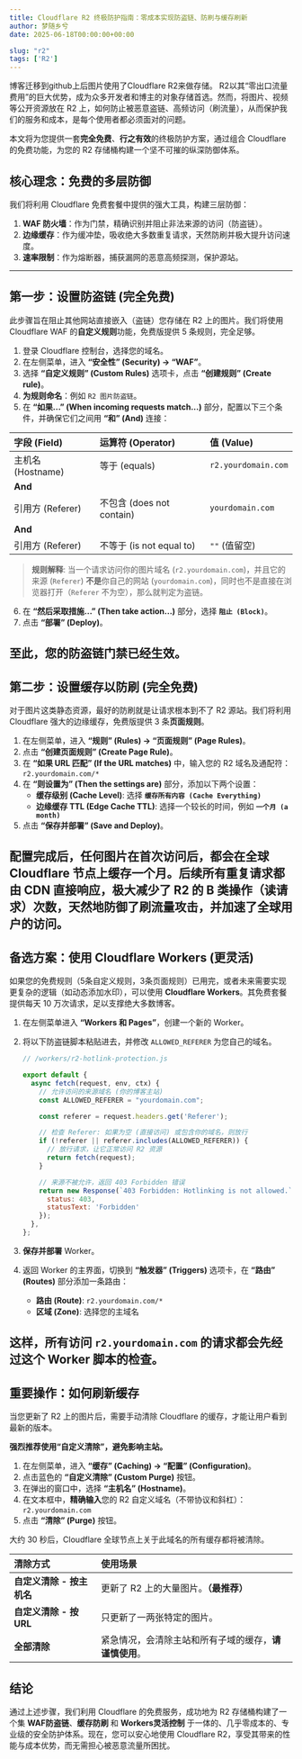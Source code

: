 ```yaml
---
title: Cloudflare R2 终极防护指南：零成本实现防盗链、防刷与缓存刷新
author: 梦随乡兮
date: 2025-06-18T00:00:00+00:00

slug: "r2"
tags: ['R2']
---
```


博客迁移到github上后图片使用了Cloudflare R2来做存储。 R2以其“零出口流量费用”的巨大优势，成为众多开发者和博主的对象存储首选。然而，将图片、视频等公开资源放在 R2 上，如何防止被恶意盗链、高频访问（刷流量），从而保护我们的服务和成本，是每个使用者都必须面对的问题。

本文将为您提供一套**完全免费**、**行之有效**的终极防护方案，通过组合 Cloudflare 的免费功能，为您的 R2 存储桶构建一个坚不可摧的纵深防御体系。

## 核心理念：免费的多层防御

我们将利用 Cloudflare 免费套餐中提供的强大工具，构建三层防御：

1.  **WAF 防火墙**：作为门禁，精确识别并阻止非法来源的访问（防盗链）。
2.  **边缘缓存**：作为缓冲垫，吸收绝大多数重复请求，天然防刷并极大提升访问速度。
3.  **速率限制**：作为熔断器，捕获漏网的恶意高频探测，保护源站。
---

## 第一步：设置防盗链 (完全免费)

此步骤旨在阻止其他网站直接嵌入（盗链）您存储在 R2 上的图片。我们将使用 Cloudflare WAF 的**自定义规则**功能，免费版提供 5 条规则，完全足够。

1.  登录 Cloudflare 控制台，选择您的域名。
2.  在左侧菜单，进入 **“安全性” (Security) -> “WAF”**。
3.  选择 **“自定义规则” (Custom Rules)** 选项卡，点击 **“创建规则” (Create rule)**。
4.  **为规则命名**：例如 `R2 图片防盗链`。
5.  在 **“如果...” (When incoming requests match...)** 部分，配置以下三个条件，并确保它们之间用 **“和” (And)** 连接：

| 字段 (Field) | 运算符 (Operator) | 值 (Value) |
| :--- | :--- | :--- |
| 主机名 (Hostname) | 等于 (equals) | `r2.yourdomain.com` |
| **And** | | |
| 引用方 (Referer) | 不包含 (does not contain) | `yourdomain.com` |
| **And** | | |
| 引用方 (Referer) | 不等于 (is not equal to) | `""` (值留空) |

> **规则解释**: 当一个请求访问你的图片域名 (`r2.yourdomain.com`)，并且它的来源 (`Referer`) **不是**你自己的网站 (`yourdomain.com`)，同时也不是直接在浏览器打开（`Referer` 不为空），那么就判定为盗链。

6.  在 **“然后采取措施...” (Then take action...)** 部分，选择 **`阻止 (Block)`**。
7.  点击 **“部署” (Deploy)**。

至此，您的防盗链门禁已经生效。
---

## 第二步：设置缓存以防刷 (完全免费)

对于图片这类静态资源，最好的防刷就是让请求根本到不了 R2 源站。我们将利用 Cloudflare 强大的边缘缓存，免费版提供 3 条**页面规则**。

1.  在左侧菜单，进入 **“规则” (Rules) -> “页面规则” (Page Rules)**。
2.  点击 **“创建页面规则” (Create Page Rule)**。
3.  在 **“如果 URL 匹配” (If the URL matches)** 中，输入您的 R2 域名及通配符：
    `r2.yourdomain.com/*`
4.  在 **“则设置为” (Then the settings are)** 部分，添加以下两个设置：
    *   **缓存级别 (Cache Level)**: 选择 **`缓存所有内容 (Cache Everything)`**
    *   **边缘缓存 TTL (Edge Cache TTL)**: 选择一个较长的时间，例如 **`一个月 (a month)`**
5.  点击 **“保存并部署” (Save and Deploy)**。

配置完成后，任何图片在首次访问后，都会在全球 Cloudflare 节点上缓存一个月。后续所有重复请求都由 CDN 直接响应，极大减少了 R2 的 B 类操作（读请求）次数，天然地防御了刷流量攻击，并加速了全球用户的访问。
---

## 备选方案：使用 Cloudflare Workers (更灵活)

如果您的免费规则（5条自定义规则，3条页面规则）已用完，或者未来需要实现更复杂的逻辑（如动态添加水印），可以使用 **Cloudflare Workers**。其免费套餐提供每天 10 万次请求，足以支撑绝大多数博客。

1.  在左侧菜单进入 **“Workers 和 Pages”**，创建一个新的 Worker。
2.  将以下防盗链脚本粘贴进去，并修改 `ALLOWED_REFERER` 为您自己的域名。

    ```javascript
    // /workers/r2-hotlink-protection.js

    export default {
      async fetch(request, env, ctx) {
        // 允许访问的来源域名 (你的博客主站)
        const ALLOWED_REFERER = "yourdomain.com";

        const referer = request.headers.get('Referer');

        // 检查 Referer: 如果为空 (直接访问) 或包含你的域名，则放行
        if (!referer || referer.includes(ALLOWED_REFERER)) {
          // 放行请求，让它正常访问 R2 资源
          return fetch(request);
        }

        // 来源不被允许，返回 403 Forbidden 错误
        return new Response(`403 Forbidden: Hotlinking is not allowed.`, {
          status: 403,
          statusText: 'Forbidden'
        });
      },
    };
    ```

3.  **保存并部署** Worker。
4.  返回 Worker 的主界面，切换到 **“触发器” (Triggers)** 选项卡，在 **“路由” (Routes)** 部分添加一条路由：
    *   **路由 (Route)**: `r2.yourdomain.com/*`
    *   **区域 (Zone)**: 选择您的主域名

这样，所有访问 `r2.yourdomain.com` 的请求都会先经过这个 Worker 脚本的检查。
---

## 重要操作：如何刷新缓存

当您更新了 R2 上的图片后，需要手动清除 Cloudflare 的缓存，才能让用户看到最新的版本。

**强烈推荐使用“自定义清除”，避免影响主站。**

1.  在左侧菜单，进入 **“缓存” (Caching) -> “配置” (Configuration)**。
2.  点击蓝色的 **“自定义清除” (Custom Purge)** 按钮。
3.  在弹出的窗口中，选择 **“主机名” (Hostname)**。
4.  在文本框中，**精确输入**您的 R2 自定义域名（不带协议和斜杠）：
    `r2.yourdomain.com`
5.  点击 **“清除” (Purge)** 按钮。

大约 30 秒后，Cloudflare 全球节点上关于此域名的所有缓存都将被清除。

| 清除方式 | 使用场景 |
| :--- | :--- |
| **自定义清除 - 按主机名** | 更新了 R2 上的大量图片。**（最推荐）** |
| **自定义清除 - 按 URL** | 只更新了一两张特定的图片。 |
| **全部清除** | 紧急情况，会清除主站和所有子域的缓存，**请谨慎使用**。 |

## 结论

通过上述步骤，我们利用 Cloudflare 的免费服务，成功地为 R2 存储桶构建了一个集 **WAF防盗链**、**缓存防刷** 和 **Workers灵活控制** 于一体的、几乎零成本的、专业级的安全防护体系。现在，您可以安心地使用 Cloudflare R2，享受其带来的性能与成本优势，而无需担心被恶意流量所困扰。